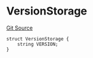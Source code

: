 # VersionStorage
[Git Source](https://github.com/thrackle-io/tron/blob/ee06788a23623ed28309de5232eaff934d34a0fe/src/protocol/diamond/VersionFacetLib.sol)


```solidity
struct VersionStorage {
    string VERSION;
}
```

